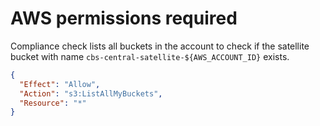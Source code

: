 # AWS permissions required
Compliance check lists all buckets in the account to check if the satellite bucket with name `cbs-central-satellite-${AWS_ACCOUNT_ID}` exists.
```json
{
  "Effect": "Allow",
  "Action": "s3:ListAllMyBuckets",
  "Resource": "*"
}
```